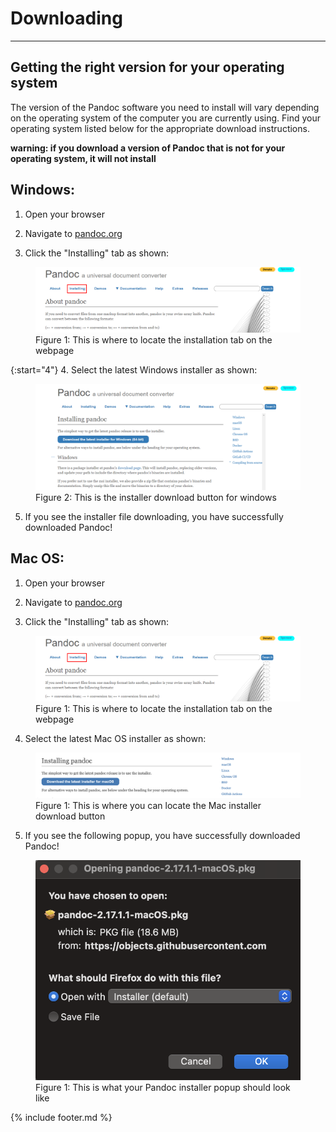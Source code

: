 # Downloading

----

## Getting the right version for your operating system

The version of the Pandoc software you need to install will vary depending on the operating system of the computer you are currently using. Find your operating system listed below for the appropriate download instructions. 

**warning: if you download a version of Pandoc that is not for your operating system, it will not install**


## Windows:
1. Open your browser

2. Navigate to [pandoc.org](https://pandoc.org)

3. Click the "Installing" tab as shown:

 <figure>
 <img src="media/Windows1.png" alt="Installation tab image">
 <figcaption>Figure 1: This is where to locate the installation tab  on the webpage</figcaption>
 </figure>

{:start="4"}
4. Select the latest Windows installer as shown:

 <figure>
 <img src="media/Windows2.png" alt="Image of installer download link">
 <figcaption>Figure 2: This is the installer download button for windows</figcaption>
 </figure>

5. If you see the installer file downloading, you have successfully downloaded Pandoc!

## Mac OS:
1. Open your browser

2. Navigate to [pandoc.org](https://pandoc.org)

3. Click the "Installing" tab as shown:

 <figure>
 <img src="media/Windows1.png" alt="The image of the installation tab">
 <figcaption>Figure 1: This is where to locate the installation tab on the webpage</figcaption>
 </figure>

4. Select the latest Mac OS installer as shown:

 <figure>
 <img src="media/Mac1.png" alt="Image of the Mac Pandoc installer button">
 <figcaption>Figure 1: This is where you can locate the Mac installer download button</figcaption>
 </figure>

5. If you see the following popup, you have successfully downloaded Pandoc! 

 <figure>
 <img src="media/Mac2.png" alt="Picture of installer popup">
 <figcaption>Figure 1: This is what your Pandoc installer popup should look like</figcaption>
 </figure>

{% include footer.md %}
